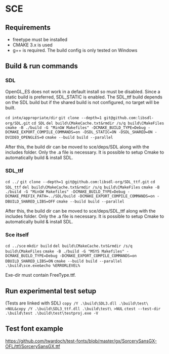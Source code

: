 # SCE

## Requirements
- freetype must be installed
- CMAKE 3.x is used
- g++ is required. The build config is only tested on Windows

## Build & run commands

### SDL

OpenGL_ES does not work in a default install so must be disabled. Since a static build is preferred, SDL_STATIC is enabled.
The SDL_ttf build depends on the SDL build but if the shared build is not configured, no target will be built.

`cd into/appropriate/dir`
`git clone --depth=1 git@github.com:libsdl-org/SDL.git`
`cd SDL`
`del build\CMakeCache.txt&rmdir /s/q build\CMakeFiles`
`cmake -B ./build -G "MinGW Makefiles" -DCMAKE_BUILD_TYPE=Debug -DCMAKE_EXPORT_COMPILE_COMMANDS=on -DSDL_STATIC=ON -DSDL_SHARED=ON -DVIDEO_OPENGLES=0`
`cmake --build build --parallel`

After this, the build dir can be moved to sce/deps/SDL along with the includes folder. Only the .a file is necessary. It is possible to setup Cmake to automatically build & install SDL.

### SDL_ttf

`cd ../`
`git clone --depth=1 git@github.com:libsdl-org/SDL_ttf.git`
`cd SDL_ttf`
`del build\CMakeCache.txt&rmdir /s/q build\CMakeFiles`
`cmake -B ./build -G "MinGW Makefiles" -DCMAKE_BUILD_TYPE=Debug -DCMAKE_PREFIX_PATH=../SDL/build -DCMAKE_EXPORT_COMPILE_COMMANDS=on -DBUILD_SHARED_LIBS=OFF`
`cmake --build build --parallel`

After this, the build dir can be moved to sce/deps/SDL_ttf along with the includes folder. Only the .a file is necessary. It is possible to setup Cmake to automatically build & install SDL.

### Sce itself

`cd ../sce`
`mkdir build`
`del build\CMakeCache.txt&rmdir /s/q build\CMakeFiles`
`cmake -B ./build -G "MSYS Makefiles" -DCMAKE_BUILD_TYPE=Debug -DCMAKE_EXPORT_COMPILE_COMMANDS=on DBUILD_SHARED_LIBS=ON`
`cmake --build build --parallel`
`.\build\sce.exe&echo %ERRORLEVEL%`

Exe-dir must contain FreeType.ttf.

## Run experimental test setup

(Tests are linked with SDL)
`copy /Y .\build\SDL3.dll .\build\test\ >NUL&copy /Y .\build\SDL3_ttf.dll .\build\test\ >NUL`
`ctest --test-dir .\build\test .\build\test\testproj.exe -V`

## Test font example
https://github.com/twardoch/test-fonts/blob/master/gx/SorcerySansGX-OFL/ttf/SorcerySansGX.ttf
